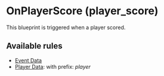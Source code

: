 # OnPlayerScore (player_score)

This blueprint is triggered when a player scored.

## Available rules

- [Event Data](GlobalEventData.md)
- [Player Data](GlobalPlayerData.md): with prefix: *player*
